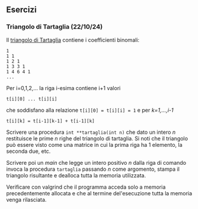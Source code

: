 ## Esercizi


### Triangolo di Tartaglia (22/10/24)

Il [triangolo di Tartaglia](https://it.wikipedia.org/wiki/Triangolo_di_Tartaglia) contiene i coefficienti binomali:
```
1
1 1
1 2 1
1 3 3 1
1 4 6 4 1
...
```

Per i=0,1,2,... la riga i-esima contiene i+1 valori
```
t[i][0] ... t[i][i]
```
che soddisfano alla relazione `t[i][0] = t[i][i] = 1` e per *k=1,...,i-1*
```
t[i][k] = t[i-1][k-1] + t[i-1][k]
```

Scrivere una procedura `int **tartaglia(int n)` che dato un intero *n* restituisce le prime *n* righe del triangolo di tartaglia. Si noti che il triangolo può essere visto come una matrice in cui la prima riga ha 1 elemento, la seconda due, etc.
 
Scrivere poi un *main* che legge un intero positivo *n* dalla riga di comando invoca la procedura `tartaglia` passando *n* come argomento, stampa il triangolo risultante e dealloca tutta la memoria utilizzata.

Verificare con valgrind che il programma acceda solo a memoria precedentemente allocata e che al termine del'esecuzione tutta la memoria venga rilasciata.


